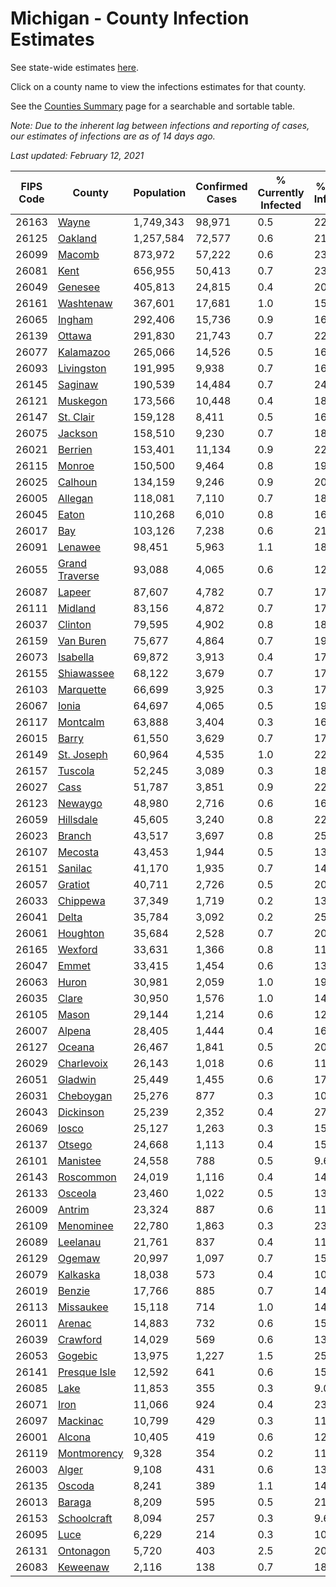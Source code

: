 # Michigan - County Infection Estimates

See state-wide estimates [here](/infections/us-mi).

Click on a county name to view the infections estimates for that county.

See the [Counties Summary](/infections/summary-counties) page for a searchable and sortable table.

*Note: Due to the inherent lag between infections and reporting of cases, our estimates of infections are as of 14 days ago.*

*Last updated: February 12, 2021*

|   FIPS Code |                           County |   Population |   Confirmed Cases |   % Currently Infected |   % Total Infected |
|-------------|----------------------------------|--------------|-------------------|------------------------|--------------------|
|       26163 |                   [Wayne](wayne) |    1,749,343 |            98,971 |                    0.5 |               22.8 |
|       26125 |               [Oakland](oakland) |    1,257,584 |            72,577 |                    0.6 |               21.0 |
|       26099 |                 [Macomb](macomb) |      873,972 |            57,222 |                    0.6 |               23.0 |
|       26081 |                     [Kent](kent) |      656,955 |            50,413 |                    0.7 |               23.7 |
|       26049 |               [Genesee](genesee) |      405,813 |            24,815 |                    0.4 |               20.4 |
|       26161 |           [Washtenaw](washtenaw) |      367,601 |            17,681 |                    1.0 |               15.9 |
|       26065 |                 [Ingham](ingham) |      292,406 |            15,736 |                    0.9 |               16.5 |
|       26139 |                 [Ottawa](ottawa) |      291,830 |            21,743 |                    0.7 |               22.4 |
|       26077 |           [Kalamazoo](kalamazoo) |      265,066 |            14,526 |                    0.5 |               16.7 |
|       26093 |         [Livingston](livingston) |      191,995 |             9,938 |                    0.7 |               16.4 |
|       26145 |               [Saginaw](saginaw) |      190,539 |            14,484 |                    0.7 |               24.1 |
|       26121 |             [Muskegon](muskegon) |      173,566 |            10,448 |                    0.4 |               18.7 |
|       26147 |           [St. Clair](st.-clair) |      159,128 |             8,411 |                    0.5 |               16.9 |
|       26075 |               [Jackson](jackson) |      158,510 |             9,230 |                    0.7 |               18.4 |
|       26021 |               [Berrien](berrien) |      153,401 |            11,134 |                    0.9 |               22.8 |
|       26115 |                 [Monroe](monroe) |      150,500 |             9,464 |                    0.8 |               19.6 |
|       26025 |               [Calhoun](calhoun) |      134,159 |             9,246 |                    0.9 |               20.9 |
|       26005 |               [Allegan](allegan) |      118,081 |             7,110 |                    0.7 |               18.1 |
|       26045 |                   [Eaton](eaton) |      110,268 |             6,010 |                    0.8 |               16.6 |
|       26017 |                       [Bay](bay) |      103,126 |             7,238 |                    0.6 |               21.5 |
|       26091 |               [Lenawee](lenawee) |       98,451 |             5,963 |                    1.1 |               18.1 |
|       26055 | [Grand Traverse](grand-traverse) |       93,088 |             4,065 |                    0.6 |               12.7 |
|       26087 |                 [Lapeer](lapeer) |       87,607 |             4,782 |                    0.7 |               17.0 |
|       26111 |               [Midland](midland) |       83,156 |             4,872 |                    0.7 |               17.7 |
|       26037 |               [Clinton](clinton) |       79,595 |             4,902 |                    0.8 |               18.9 |
|       26159 |           [Van Buren](van-buren) |       75,677 |             4,864 |                    0.7 |               19.3 |
|       26073 |             [Isabella](isabella) |       69,872 |             3,913 |                    0.4 |               17.0 |
|       26155 |         [Shiawassee](shiawassee) |       68,122 |             3,679 |                    0.7 |               17.1 |
|       26103 |           [Marquette](marquette) |       66,699 |             3,925 |                    0.3 |               17.6 |
|       26067 |                   [Ionia](ionia) |       64,697 |             4,065 |                    0.5 |               19.0 |
|       26117 |             [Montcalm](montcalm) |       63,888 |             3,404 |                    0.3 |               16.0 |
|       26015 |                   [Barry](barry) |       61,550 |             3,629 |                    0.7 |               17.6 |
|       26149 |         [St. Joseph](st.-joseph) |       60,964 |             4,535 |                    1.0 |               22.0 |
|       26157 |               [Tuscola](tuscola) |       52,245 |             3,089 |                    0.3 |               18.4 |
|       26027 |                     [Cass](cass) |       51,787 |             3,851 |                    0.9 |               22.1 |
|       26123 |               [Newaygo](newaygo) |       48,980 |             2,716 |                    0.6 |               16.5 |
|       26059 |           [Hillsdale](hillsdale) |       45,605 |             3,240 |                    0.8 |               22.4 |
|       26023 |                 [Branch](branch) |       43,517 |             3,697 |                    0.8 |               25.7 |
|       26107 |               [Mecosta](mecosta) |       43,453 |             1,944 |                    0.5 |               13.2 |
|       26151 |               [Sanilac](sanilac) |       41,170 |             1,935 |                    0.7 |               14.2 |
|       26057 |               [Gratiot](gratiot) |       40,711 |             2,726 |                    0.5 |               20.1 |
|       26033 |             [Chippewa](chippewa) |       37,349 |             1,719 |                    0.2 |               13.6 |
|       26041 |                   [Delta](delta) |       35,784 |             3,092 |                    0.2 |               25.3 |
|       26061 |             [Houghton](houghton) |       35,684 |             2,528 |                    0.7 |               20.1 |
|       26165 |               [Wexford](wexford) |       33,631 |             1,366 |                    0.8 |               11.9 |
|       26047 |                   [Emmet](emmet) |       33,415 |             1,454 |                    0.6 |               13.2 |
|       26063 |                   [Huron](huron) |       30,981 |             2,059 |                    1.0 |               19.7 |
|       26035 |                   [Clare](clare) |       30,950 |             1,576 |                    1.0 |               14.9 |
|       26105 |                   [Mason](mason) |       29,144 |             1,214 |                    0.6 |               12.4 |
|       26007 |                 [Alpena](alpena) |       28,405 |             1,444 |                    0.4 |               16.0 |
|       26127 |                 [Oceana](oceana) |       26,467 |             1,841 |                    0.5 |               20.9 |
|       26029 |         [Charlevoix](charlevoix) |       26,143 |             1,018 |                    0.6 |               11.9 |
|       26051 |               [Gladwin](gladwin) |       25,449 |             1,455 |                    0.6 |               17.1 |
|       26031 |           [Cheboygan](cheboygan) |       25,276 |               877 |                    0.3 |               10.7 |
|       26043 |           [Dickinson](dickinson) |       25,239 |             2,352 |                    0.4 |               27.5 |
|       26069 |                   [Iosco](iosco) |       25,127 |             1,263 |                    0.3 |               15.8 |
|       26137 |                 [Otsego](otsego) |       24,668 |             1,113 |                    0.4 |               15.8 |
|       26101 |             [Manistee](manistee) |       24,558 |               788 |                    0.5 |                9.6 |
|       26143 |           [Roscommon](roscommon) |       24,019 |             1,116 |                    0.4 |               14.0 |
|       26133 |               [Osceola](osceola) |       23,460 |             1,022 |                    0.5 |               13.0 |
|       26009 |                 [Antrim](antrim) |       23,324 |               887 |                    0.6 |               11.3 |
|       26109 |           [Menominee](menominee) |       22,780 |             1,863 |                    0.3 |               23.7 |
|       26089 |             [Leelanau](leelanau) |       21,761 |               837 |                    0.4 |               11.4 |
|       26129 |                 [Ogemaw](ogemaw) |       20,997 |             1,097 |                    0.7 |               15.8 |
|       26079 |             [Kalkaska](kalkaska) |       18,038 |               573 |                    0.4 |               10.3 |
|       26019 |                 [Benzie](benzie) |       17,766 |               885 |                    0.7 |               14.6 |
|       26113 |           [Missaukee](missaukee) |       15,118 |               714 |                    1.0 |               14.1 |
|       26011 |                 [Arenac](arenac) |       14,883 |               732 |                    0.6 |               15.3 |
|       26039 |             [Crawford](crawford) |       14,029 |               569 |                    0.6 |               13.7 |
|       26053 |               [Gogebic](gogebic) |       13,975 |             1,227 |                    1.5 |               25.4 |
|       26141 |     [Presque Isle](presque-isle) |       12,592 |               641 |                    0.6 |               15.2 |
|       26085 |                     [Lake](lake) |       11,853 |               355 |                    0.3 |                9.0 |
|       26071 |                     [Iron](iron) |       11,066 |               924 |                    0.4 |               23.9 |
|       26097 |             [Mackinac](mackinac) |       10,799 |               429 |                    0.3 |               11.8 |
|       26001 |                 [Alcona](alcona) |       10,405 |               419 |                    0.6 |               12.2 |
|       26119 |       [Montmorency](montmorency) |        9,328 |               354 |                    0.2 |               11.5 |
|       26003 |                   [Alger](alger) |        9,108 |               431 |                    0.6 |               13.6 |
|       26135 |                 [Oscoda](oscoda) |        8,241 |               389 |                    1.1 |               14.3 |
|       26013 |                 [Baraga](baraga) |        8,209 |               595 |                    0.5 |               21.6 |
|       26153 |       [Schoolcraft](schoolcraft) |        8,094 |               257 |                    0.3 |                9.6 |
|       26095 |                     [Luce](luce) |        6,229 |               214 |                    0.3 |               10.4 |
|       26131 |           [Ontonagon](ontonagon) |        5,720 |               403 |                    2.5 |               20.1 |
|       26083 |             [Keweenaw](keweenaw) |        2,116 |               138 |                    0.7 |               18.5 |